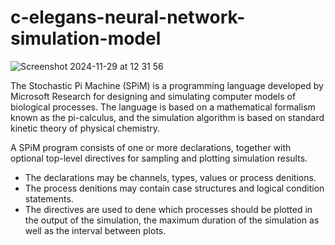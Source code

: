 # c-elegans-neural-network-simulation-model

![Screenshot 2024-11-29 at 12 31 56](https://github.com/user-attachments/assets/73da5409-d7e9-4e81-a3d2-e265f4533828)

The Stochastic Pi Machine (SPiM) is a programming language developed by Microsoft Research for designing and simulating computer models of biological processes. The language is based on a mathematical formalism known as the pi-calculus, and the simulation algorithm is based on standard kinetic theory of physical chemistry.


A SPiM program consists of one or more declarations, together with optional top-level directives for sampling and plotting simulation results.


- The declarations may be channels, types, values or process de nitions.
- The process de nitions may contain case structures and logical condition statements.
- The directives are used to de ne which processes should be plotted in the output of the simulation, the maximum duration of the simulation as well as the interval between plots.




